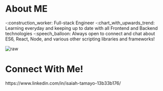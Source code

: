 <h1>About ME</h1>
-:construction_worker: Full-stack Engineer 
-:chart_with_upwards_trend: Learning everyday and keeping up to date with all Frontend and Backend technologies
-:speech_balloon: Always open to connect and chat about ES6, React, Node, and various other scripting libraries and frameworks!


 ![raw](https://user-images.githubusercontent.com/92245269/147205983-5818d31f-a32b-4769-8a83-b1cfec14c4c5.gif)
 
 <h1>Connect With Me!</h1>
https://www.linkedin.com/in/isaiah-tamayo-13b33b176/


<!---
igrimzyi/igrimzyi is a ✨ special ✨ repository because its `README.md` (this file) appears on your GitHub profile.
You can click the Preview link to take a look at your changes.
--->
